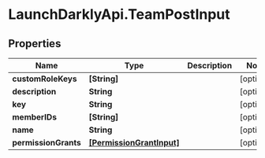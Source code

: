 # LaunchDarklyApi.TeamPostInput

## Properties

Name | Type | Description | Notes
------------ | ------------- | ------------- | -------------
**customRoleKeys** | **[String]** |  | [optional] 
**description** | **String** |  | [optional] 
**key** | **String** |  | [optional] 
**memberIDs** | **[String]** |  | [optional] 
**name** | **String** |  | [optional] 
**permissionGrants** | [**[PermissionGrantInput]**](PermissionGrantInput.md) |  | [optional] 


